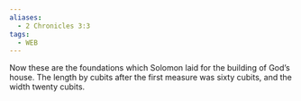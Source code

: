 ```yaml
---
aliases:
  - 2 Chronicles 3:3
tags:
  - WEB
---
```

Now these are the foundations which Solomon laid for the building of God’s house. The length by cubits after the first measure was sixty cubits, and the width twenty cubits.